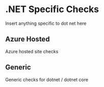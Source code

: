 # .NET Specific Checks

Insert anything specific to dot net here

## Azure Hosted

Azure hosted site checks

## Generic
Generic checks for dotnet / dotnet core
